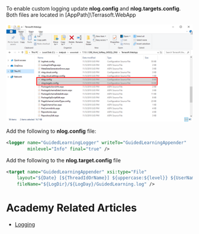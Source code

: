 To enable custom logging update **nlog.config** and **nlog.targets.config**. Both files are located in [AppPath]\Terrasoft.WebApp <br/><br/>
![NlogFiles](../Img/NLogFiles.png)

Add the following to **nlog.config** file:
```xml
<logger name="GuidedLearningLogger" writeTo="GuidedLearningAppender" 
        minlevel="Info" final="true" />
```

Add the following to the **nlog.target.config** file
```xml
<target name="GuidedLearningAppender" xsi:type="File"
	layout="${Date} [${ThreadIdOrName}] ${uppercase:${level}} ${UserName} ${MethodName} - ${Message}"
	fileName="${LogDir}/${LogDay}/GuidedLearning.log" />
```

# Academy Related Articles
- [Logging](https://academy.creatio.com/documents/technic-sdk/7-15/logging-creatio-nlog)


